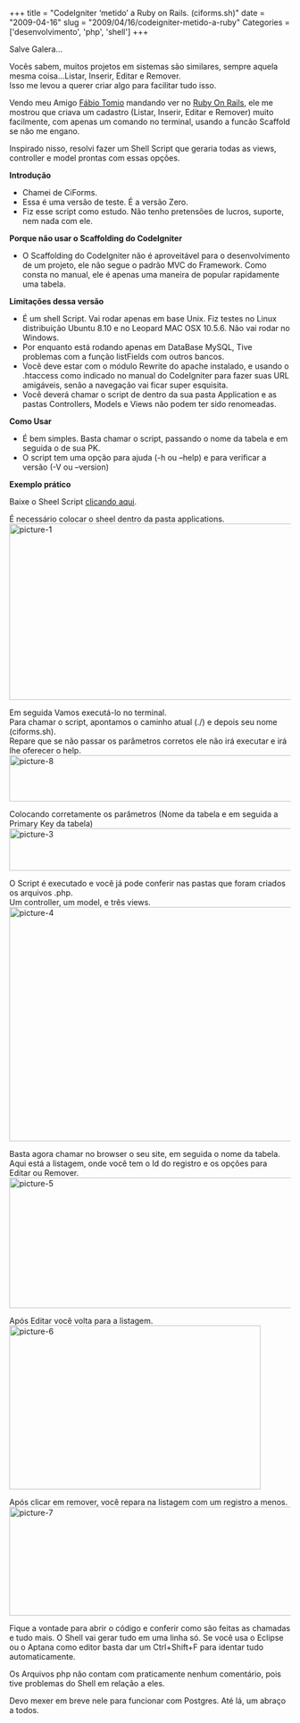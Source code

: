 +++
title = "CodeIgniter ‘metido’ a Ruby on Rails. (ciforms.sh)"
date = "2009-04-16"
slug = "2009/04/16/codeigniter-metido-a-ruby"
Categories = ['desenvolvimento', 'php', 'shell']
+++

<p>Salve Galera&#8230;</p>

<p>Vocês sabem, muitos projetos em sistemas são similares, sempre aquela mesma coisa&#8230;Listar, Inserir, Editar e Remover.<br/>
Isso me levou a querer criar algo para facilitar tudo isso.</p>

<p>Vendo meu Amigo <a href="http://www.fabiotomio.com" title="Fábio's Blogs">Fábio Tomio</a> mandando ver no <a href="http://www.rubyonrails.pro.br/">Ruby On Rails</a>, ele me mostrou que criava um cadastro (Listar, Inserir, Editar e Remover) muito facilmente, com apenas um comando no terminal, usando a funcão Scaffold se não me engano.</p>

<p>Inspirado nisso, resolvi fazer um Shell Script que geraria todas as views, controller e model prontas com essas opções.</p>

<p><strong>Introdução</strong></p>

<ul>
<li>Chamei de CiForms.</li>
<li>Essa é uma versão de teste. É a versão Zero.</li>
<li>Fiz esse script como estudo. Não tenho pretensões de lucros, suporte, nem nada com ele.</li>
</ul>


<p><strong>Porque não usar o Scaffolding do CodeIgniter</strong></p>

<ul>
<li>O Scaffolding do CodeIgniter não é aproveitável para o desenvolvimento de um projeto, ele não segue o padrão MVC do Framework. Como consta no manual, ele é apenas uma maneira de popular rapidamente uma tabela.</li>
</ul>


<!--more-->


<p><strong>Limitações dessa versão</strong></p>

<ul>
<li>É um shell Script. Vai rodar apenas em base Unix. Fiz testes no Linux distribuição Ubuntu 8.10 e no Leopard MAC OSX 10.5.6. Não vai rodar no Windows.</li>
<li>Por enquanto está rodando apenas em DataBase MySQL, Tive problemas com a função listFields com outros bancos.</li>
<li>Você deve estar com o módulo Rewrite do apache instalado, e usando o .htaccess como indicado no manual do CodeIgniter para fazer suas URL amigáveis, senão a navegação vai ficar super esquisita.</li>
<li>Você deverá chamar o script de dentro da sua pasta Application e as pastas Controllers, Models e Views não podem ter sido renomeadas.</li>
</ul>


<p><strong>Como Usar</strong></p>

<ul>
<li>É bem simples. Basta chamar o script, passando o nome da tabela e em seguida o de sua PK.</li>
<li>O script tem uma opção para ajuda (-h ou &#8211;help) e para verificar a versão (-V ou &#8211;version)</li>
</ul>


<p><strong>Exemplo prático</strong></p>

<p>Baixe o Sheel Script <a href="../../assets/uploads/ciforms.sh" title="Baixe o arquivo">clicando aqui</a>.</p>

<p>É necessário colocar o sheel dentro da pasta applications.<br/>
<img class="alignnone size-full wp-image-83" title="picture-1" src="../../assets/uploads/2009/04/picture-1.png" alt="picture-1" width="541" height="316" /><br style='clear: both;' /></p>

<p>Em seguida Vamos executá-lo no terminal.<br/>
Para chamar o script, apontamos o caminho atual (./) e depois seu nome (ciforms.sh).<br/>
Repare que se não passar os parâmetros corretos ele não irá executar e irá lhe oferecer o help.<br/>
<img class="alignnone size-full wp-image-91" title="picture-8" src="../../assets/uploads/2009/04/picture-8.png" alt="picture-8" width="596" height="83" /><br style='clear: both;' /></p>

<p>Colocando corretamente os parâmetros (Nome da tabela e em seguida a Primary Key da tabela)<br/>
<img class="alignnone size-full wp-image-85" title="picture-3" src="../../assets/uploads/2009/04/picture-3.png" alt="picture-3" width="598" height="76" /><br style='clear: both;' /></p>

<p>O Script é executado e você já pode conferir nas pastas que foram criados os arquivos .php.<br/>
Um controller, um model, e três views.<br/>
<img class="alignnone size-full wp-image-86" title="picture-4" src="../../assets/uploads/2009/04/picture-4.png" alt="picture-4" width="618" height="420" /><br style='clear: both;' /></p>

<p>Basta agora chamar no browser o seu site, em seguida o nome da tabela.<br/>
Aqui está a listagem, onde você tem o Id do registro e os opções para Editar ou Remover.<br/>
<img class="alignnone size-full wp-image-87" title="picture-5" src="../../assets/uploads/2009/04/picture-5.png" alt="picture-5" width="546" height="234" /><br style='clear: both;' /></p>

<p>Após Editar você volta para a listagem.<br/>
<img class="alignnone size-full wp-image-88" title="picture-6" src="../../assets/uploads/2009/04/picture-6.png" alt="picture-6" width="450" height="294" /><br style='clear: both;' /></p>

<p>Após clicar em remover, você repara na listagem com um registro a menos.<br/>
<img class="alignnone size-full wp-image-89" title="picture-7" src="../../assets/uploads/2009/04/picture-7.png" alt="picture-7" width="511" height="195" /><br style='clear: both;' /></p>

<p>Fique a vontade para abrir o código e conferir como são feitas as chamadas e tudo mais. O Shell vai gerar tudo em uma linha só. Se você usa o Eclipse ou o Aptana como editor basta dar um Ctrl+Shift+F para identar tudo automaticamente.</p>

<p>Os Arquivos php não contam com praticamente nenhum comentário, pois tive problemas do Shell em relação a eles.</p>

<p>Devo mexer em breve nele para funcionar com Postgres. Até lá, um abraço a todos.</p>
